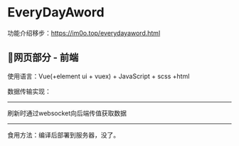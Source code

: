 # EveryDayAword

功能介绍移步：https://im0o.top/everydayaword.html

## 🚀网页部分 - 前端

使用语言：Vue(+element ui + vuex) + JavaScript + scss +html

数据传输实现：

-----

刷新时通过websocket向后端传值获取数据

----

食用方法：编译后部署到服务器，没了。


